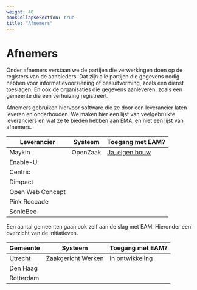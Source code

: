 ```yaml
---
weight: 40
bookCollapseSection: true
title: "Afnemers"
---
```


# Afnemers

Onder afnemers verstaan we de partijen die verwerkingen doen op de registers van de aanbieders. Dat zijn alle partijen die gegevens nodig hebben voor
informatievoorziening of besluitvorming, zoals een dienst toeslagen. En ook de organisaties die gegevens aanleveren, zoals een gemeente die een verhuizing registreert.

Afnemers gebruiken hiervoor software die ze door een leverancier laten leveren en onderhouden. We maken hier een lijst van veelgebruikte leveranciers en wat
ze te bieden hebben aan EMA, en niet een lijst van afnemers.

| Leverancier      | Systeem  | Toegang met EAM?                                                                                                                                |  
|------------------|----------|-------------------------------------------------------------------------------------------------------------------------------------------------|
| Maykin           | OpenZaak | [Ja, eigen bouw](https://github.com/open-zaak/open-zaak/blob/d9c14e1257d6ec6751b218b18cdd9eae4b8f9b63/docs/manual/general.rst#api-autorisaties) |
| Enable-U         |          |                                                                                                                                                 |
| Centric          |          |                                                                                                                                                 |
| Dimpact          |          |                                                                                                                                                 |
| Open Web Concept |          |                                                                                                                                                 |
| Pink Roccade     |          |                                                                                                                                                 |
| SonicBee         |          |                                                                                                                                                 |

Een aantal gemeenten gaan ook zelf aan de slag met EAM. Hieronder een overzicht van de initiatieven.

| Gemeente         | Systeem            | Toegang met EAM? |  
|------------------|--------------------|------------------|
| Utrecht          | Zaakgericht Werken | In ontwikkeling  |
| Den Haag         |                    |                  |
| Rotterdam        |                    |                  |
